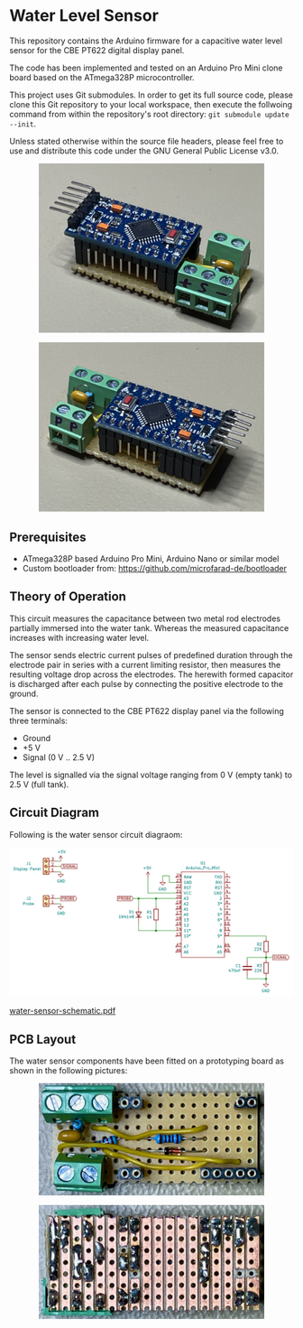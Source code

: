 # Water Level Sensor

This repository contains the Arduino firmware for a capacitive water level sensor for the CBE PT622 digital display panel.

The code has been implemented and tested on an Arduino Pro Mini clone board based on the ATmega328P microcontroller.

This project uses Git submodules. In order to get its full source code, please clone this Git repository to your local workspace, then execute the follwoing command from within the repository's root directory: `git submodule update --init`.

Unless stated otherwise within the source file headers, please feel free to use and distribute this code under the GNU General Public License v3.0.

<p align="center">
<img src="https://raw.githubusercontent.com/microfarad-de/water-sensor/master/doc/perspective-1.jpeg" alt="drawing" width="400"/>
</p>
<p align="center">
<img src="https://raw.githubusercontent.com/microfarad-de/water-sensor/master/doc/perspective-2.jpeg" alt="drawing" width="400"/>
</p>


## Prerequisites

* ATmega328P based Arduino Pro Mini, Arduino Nano or similar model
* Custom bootloader from: https://github.com/microfarad-de/bootloader

## Theory of Operation

This circuit measures the capacitance between two metal rod electrodes partially immersed into the water tank. Whereas the measured capacitance increases with increasing water level.

The sensor sends electric current pulses of predefined duration through the electrode pair in series with a current limiting resistor, then measures the resulting voltage drop across the electrodes. The herewith formed capacitor is discharged after each pulse by connecting the positive electrode  to the ground.

The sensor is connected to the CBE PT622 display panel via the following three terminals:

* Ground
* +5 V
* Signal (0 V .. 2.5 V)

The level is signalled via the signal voltage ranging from 0 V (empty tank) to 2.5 V (full tank).

## Circuit Diagram

Following is the water sensor circuit diagraom:

<p align="center">
<img src="https://raw.githubusercontent.com/microfarad-de/water-sensor/master/doc/water-sensor-schematic.png" alt="drawing" width="600"/>
</p>

[water-sensor-schematic.pdf](https://github.com/microfarad-de/water-sensor/master/doc/water-sensor-schematic.pdf)

## PCB Layout

The water sensor components have been fitted on a prototyping board as shown in the following pictures:

<p align="center">
<img src="https://raw.githubusercontent.com/microfarad-de/water-sensor/master/doc/pcb-front.jpeg" alt="drawing" width="400"/>
</p>

<p align="center">
<img src="https://raw.githubusercontent.com/microfarad-de/water-sensor/master/doc/pcb-back.jpeg" alt="drawing" width="400"/>
</p>


